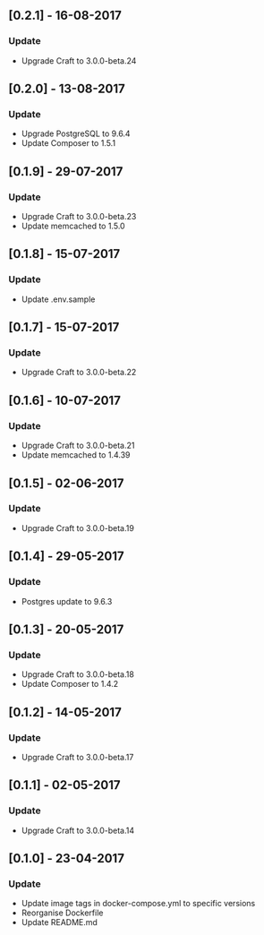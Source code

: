 ## [0.2.1] - 16-08-2017
### Update
- Upgrade Craft to 3.0.0-beta.24

## [0.2.0] - 13-08-2017
### Update
- Upgrade PostgreSQL to 9.6.4
- Update Composer to 1.5.1

## [0.1.9] - 29-07-2017
### Update
- Upgrade Craft to 3.0.0-beta.23
- Update memcached to 1.5.0

## [0.1.8] - 15-07-2017
### Update
- Update .env.sample

## [0.1.7] - 15-07-2017
### Update
- Upgrade Craft to 3.0.0-beta.22

## [0.1.6] - 10-07-2017
### Update
- Upgrade Craft to 3.0.0-beta.21
- Update memcached to 1.4.39

## [0.1.5] - 02-06-2017
### Update
- Upgrade Craft to 3.0.0-beta.19

## [0.1.4] - 29-05-2017
### Update
- Postgres update to 9.6.3

## [0.1.3] - 20-05-2017
### Update
- Upgrade Craft to 3.0.0-beta.18
- Update Composer to 1.4.2

## [0.1.2] - 14-05-2017
### Update
- Upgrade Craft to 3.0.0-beta.17

## [0.1.1] - 02-05-2017
### Update
- Upgrade Craft to 3.0.0-beta.14

## [0.1.0] - 23-04-2017
### Update
- Update image tags in docker-compose.yml to specific versions
- Reorganise Dockerfile
- Update README.md
